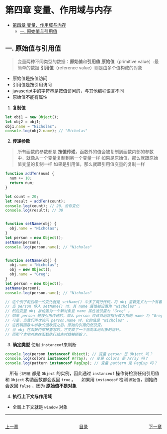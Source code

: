 # 第四章 变量、作用域与内存


- [第四章 变量、作用域与内存](#第四章-变量作用域与内存)
  - [一. 原始值与引用值](#一-原始值与引用值)


## 一. 原始值与引用值
> 变量两种不同类型的数据：**原始值**和**引用值**
> **原始值**（primitive value）:最简单的数据
> **引用值**（reference value）则是由多个值构成的对象
- 原始值是按值访问
- 引用值是按引用访问
- javascript中的字符串是按值访问的，与其他编程语言不同
- 原始值不能有属性

1. **复制值**
```javascript
let obj1 = new Object();
let obj2 = obj1;
obj1.name = "Nicholas";
console.log(obj2.name); // "Nicholas"
```

2. **传递参数**
> 所有函数的参数都是 **按值传递**，函数外的值会被复制到函数内部的参数中，就像从一个变量复制到另一个变量一样
> 如果是原始值，那么就跟原始值变量的复制一样
> 如果是引用值，那么就跟引用值变量的复制一样 

```javascript
function addTen(num) {
  num += 10;
  return num;
}

let count = 20;
let result = addTen(count);
console.log(count); // 20，没有变化
console.log(result); // 30


function setName(obj) {
  obj.name = "Nicholas";
}
let person = new Object();
setName(person);
console.log(person.name); // "Nicholas"


function setName(obj) {
  obj.name = "Nicholas";
  obj = new Object();
  obj.name = "Greg";
}
let person = new Object();
setName(person);
console.log(person.name); // "Nicholas"

// 这个例子前后唯一的变化就是 setName() 中多了两行代码，将 obj 重新定义为一个有着不同 name 的新对象。
// 当 person 传入 setName() 时，其 name 属性被设置为 "Nicholas" 。
// 然后变量 obj 被设置为一个新对象且 name 属性被设置为 "Greg" 。
// 如果 person 是按引用传递的，那么 person 应该自动将指针改为指向 name 为 "Greg" 的对象。
// 可是，当我们再次访问 person.name 时，它的值是 "Nicholas" ，
// 这表明函数中参数的值改变之后，原始的引用仍然没变。
// 当 obj 在函数内部被重写时，它变成了一个指向本地对象的指针。
// 而那个本地对象在函数执行结束时就被销毁了。
```

3. **确定类型**
使用 `instanceof`来判断
```javascript
console.log(person instanceof Object); // 变量 person 是 Object 吗？
console.log(colors instanceof Array); // 变量 colors 是 Array 吗？
console.log(pattern instanceof RegExp); // 变量 pattern 是 RegExp 吗？
```
&emsp;所有 `引用值` 都是 `Object` 的实例，因此通过 `instanceof` 操作符检测任何引用值和 `Object` 构造函数都会返回 `true` 。
&emsp;如果用 `instanceof` 检测 `原始值`，则始终会返回 `false` ，因为  **原始值不是对象**

4. **执行上下文与作用域**
- 全局上下文就是 `window` 对象







---
<div style="display:flex;justify-content:space-between;">
    <p><a href="/读书笔记/JavaScript/JavaScript 高级程序设计/chapters/第三章 语言基础.md">上一章</a></p>
    <p><a href="/读书笔记/JavaScript/JavaScript 高级程序设计/index.md">目录</a></p>
    <p><a href="/读书笔记/JavaScript/JavaScript 高级程序设计/chapters/第五章 基本引用类型.md">下一章</a></p>
</div>